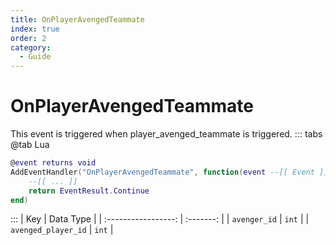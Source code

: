 ```yaml
---
title: OnPlayerAvengedTeammate
index: true
order: 2
category:
  - Guide
---
```


# OnPlayerAvengedTeammate
This event is triggered when player_avenged_teammate is triggered.
::: tabs
@tab Lua
```lua
@event returns void
AddEventHandler("OnPlayerAvengedTeammate", function(event --[[ Event ]])
    --[[ ... ]]
    return EventResult.Continue
end)
```

:::
|         Key         | Data Type |
| :-----------------: | :-------: |
|     `avenger_id`    |   `int`   |
| `avenged_player_id` |   `int`   |
